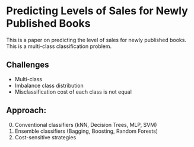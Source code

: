 Predicting Levels of Sales for Newly Published Books
=============

This is a paper on predicting the level of sales for newly published books.
This is a multi-class classification problem.

Challenges
-------
* Multi-class
* Imbalance class distribution
* Misclassification cost of each class is not equal

Approach:
-------
0. Conventional classifiers (kNN, Decision Trees, MLP, SVM)
0. Ensemble classifiers (Bagging, Boosting, Random Forests)
0. Cost-sensitive strategies
